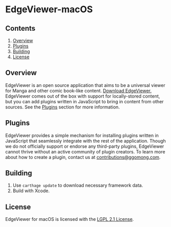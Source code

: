 # EdgeViewer-macOS
## Contents
1. [Overview](#overview)
2. [Plugins](#plugins)
3. [Building](#building)
4. [License](#license)

<a name="overview"></a>
## Overview
EdgeViewer is an open source application that aims to be a universal viewer for Manga and other comic book-like content. <a href="https://github.com/NoNameOpenSource/edgeviewer-macos/releases/download/0.1.0/EdgeViewer.app.zip">Download EdgeViewer.</a> EdgeViewer comes out of the box with support for locally-stored content, but you can add plugins written in JavaScript to bring in content from other sources. See the [Plugins](#plugins) section for more information.

<a name="plugins"></a>
## Plugins
EdgeViewer provides a simple mechanism for installing plugins written in JavaScript that seamlessly integrate with the rest of the application. Though we do not officially support or endorse any third-party plugins, EdgeViewer cannot thrive without an active community of plugin creators. To learn more about how to create a plugin, contact us at [contributions@ggomong.com](mailto:contributions@ggomong.com).

<a name="building"></a>
## Building
1. Use `carthage update` to download necessary framework data.
2. Build with Xcode.

<a name="license"></a>
## License
EdgeViewer for macOS is licensed with the [LGPL 2.1 License](https://www.gnu.org/licenses/old-licenses/lgpl-2.1.en.html).
